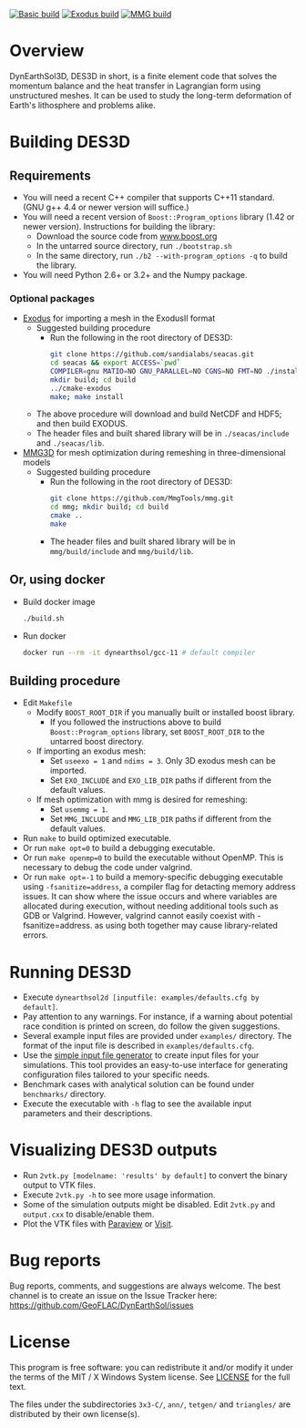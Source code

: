 [![Basic build](https://github.com/GeoFLAC/DynEarthSol/actions/workflows/basic-build.yml/badge.svg)](https://github.com/GeoFLAC/DynEarthSol/actions/workflows/basic-build.yml)
[![Exodus build](https://github.com/GeoFLAC/DynEarthSol/actions/workflows/exodus-build.yml/badge.svg)](https://github.com/GeoFLAC/DynEarthSol/actions/workflows/exodus-build.yml)
[![MMG build](https://github.com/GeoFLAC/DynEarthSol/actions/workflows/mmg-build.yml/badge.svg)](https://github.com/GeoFLAC/DynEarthSol/actions/workflows/mmg-build.yml)

# Overview

DynEarthSol3D, DES3D in short, is a finite element code that solves the momentum balance and 
the heat transfer in Lagrangian form using unstructured meshes. It can be
used to study the long-term deformation of Earth's lithosphere and problems
alike.

# Building DES3D
## Requirements
* You will need a recent C++ compiler that supports C++11 standard. (GNU g++
  4.4 or newer version will suffice.)
* You will need a recent version of `Boost::Program_options` library (1.42 or
  newer version). Instructions for building the library:
  * Download the source code from www.boost.org
  * In the untarred source directory, run `./bootstrap.sh`
  * In the same directory, run `./b2 --with-program_options -q` to build
     the library.
* You will need Python 2.6+ or 3.2+ and the Numpy package.
### Optional packages
* [Exodus](https://github.com/gsjaardema/seacas/) for importing a mesh in the ExodusII format
  * Suggested building procedure
    * Run the following in the root directory of DES3D:
      ```BASH
      git clone https://github.com/sandialabs/seacas.git
      cd seacas && export ACCESS=`pwd`
      COMPILER=gnu MATIO=NO GNU_PARALLEL=NO CGNS=NO FMT=NO ./install-tpl.sh
      mkdir build; cd build
      ../cmake-exodus
      make; make install
      ```
  * The above procedure will download and build NetCDF and HDF5; and then build EXODUS.
  * The header files and built shared library will be in `./seacas/include` and `./seacas/lib`. 
* [MMG3D](https://www.mmgtools.org/mmg-remesher-downloads) for mesh optimization during remeshing in three-dimensional models
  * Suggested building procedure
    * Run the following in the root directory of DES3D:
      ```BASH
      git clone https://github.com/MmgTools/mmg.git
      cd mmg; mkdir build; cd build
      cmake ..
      make
      ```
    * The header files and built shared library will be in `mmg/build/include` and `mmg/build/lib`. 
## Or, using docker
* Build docker image
  ```bash
  ./build.sh
  ```
* Run docker
  ```bash
  docker run --rm -it dynearthsol/gcc-11 # default compiler
  ```
## Building procedure
* Edit `Makefile` 
  * Modify `BOOST_ROOT_DIR` if you manually built or installed 
  boost library.
    * If you followed the instructions above to build 
  `Boost::Program_options` library, set `BOOST_ROOT_DIR` to the untarred boost
  directory.
  * If importing an exodus mesh:
    * Set `useexo = 1` and `ndims = 3`. Only 3D exodus mesh can be imported.
    * Set `EXO_INCLUDE` and `EXO_LIB_DIR` paths if different from the default values.
  * If mesh optimization with mmg is desired for remeshing:
    * Set `usemmg = 1`.
    * Set `MMG_INCLUDE` and `MMG_LIB_DIR` paths if different from the default values.
* Run `make` to build optimized executable.
* Or run `make opt=0` to build a debugging executable.
* Or run `make openmp=0` to build the executable without OpenMP. This is
  necessary to debug the code under valgrind.
* Or run `make opt=-1` to build a memory-specific debugging executable using `-fsanitize=address`, a compiler flag for detacting memory address issues. It can show where the issue occurs and where variables are allocated during execution, without needing additional tools such as GDB or Valgrind. However, valgrind cannot easily coexist with -fsanitize=address. as using both together may cause library-related errors.

# Running DES3D
* Execute `dynearthsol2d [inputfile: examples/defaults.cfg by default]`.
* Pay attention to any warnings. For instance, if a warning about potential 
  race condition is printed on screen, do follow the given suggestions.
* Several example input files are provided under `examples/` directory. The
  format of the input file is described in `examples/defaults.cfg`.
* Use the [simple input file generator](https://geoflac.github.io/des-inputgen) to create input files for your simulations. This tool provides an easy-to-use interface for generating configuration files tailored to your specific needs.
* Benchmark cases with analytical solution can be found under `benchmarks/`
  directory.
* Execute the executable with `-h` flag to see the available input parameters
  and their descriptions.

# Visualizing DES3D outputs
* Run `2vtk.py [modelname: 'results' by default]` to convert the binary output to VTK files.
* Execute `2vtk.py -h` to see more usage information.
* Some of the simulation outputs might be disabled. Edit `2vtk.py` and
  `output.cxx` to disable/enable them.
* Plot the VTK files with [Paraview](https://www.paraview.org/download/) or [Visit](https://visit-dav.github.io/visit-website/).

# Bug reports
      
Bug reports, comments, and suggestions are always welcome. The best 
channel is to create an issue on the Issue Tracker here:
  https://github.com/GeoFLAC/DynEarthSol/issues

# License

This program is free software: you can redistribute it and/or modify
it under the terms of the MIT / X Windows System license. See
[LICENSE](https://github.com/GeoFLAC/DynEarthSol/blob/master/LICENSE) for the full text.

The files under the subdirectories `3x3-C/`, `ann/`, `tetgen/`
and `triangles/` are distributed by their own license(s).

